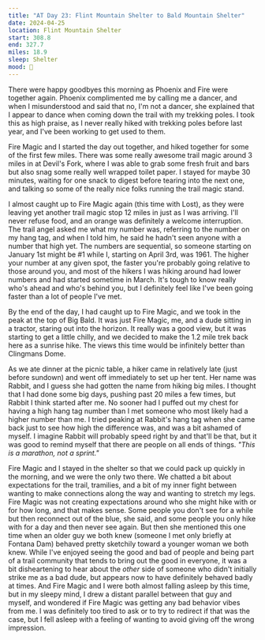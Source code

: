 ```yaml
---
title: "AT Day 23: Flint Mountain Shelter to Bald Mountain Shelter"
date: 2024-04-25
location: Flint Mountain Shelter
start: 308.8
end: 327.7
miles: 18.9
sleep: Shelter
mood: 🙂
---
```

There were happy goodbyes this morning as Phoenix and Fire were together again. Phoenix complimented me by calling me a dancer, and when I misunderstood and said that no, I'm not a dancer, she explained that I appear to dance when coming down the trail with my trekking poles. I took this as high praise, as I never really hiked with trekking poles before last year, and I've been working to get used to them.

Fire Magic and I started the day out together, and hiked together for some of the first few miles. There was some really awesome trail magic around 3 miles in at Devil's Fork, where I was able to grab some fresh fruit and bars but also snag some really well wrapped toilet paper. I stayed for maybe 30 minutes, waiting for one snack to digest before tearing into the next one, and talking so some of the really nice folks running the trail magic stand.

I almost caught up to Fire Magic again (this time with Lost), as they were leaving yet another trail magic stop 12 miles in just as I was arriving. I'll never refuse food, and an orange was definitely a welcome interruption. The trail angel asked me what my number was, referring to the number on my hang tag, and when I told him, he said he hadn't seen anyone with a number that high yet. The numbers are sequential, so someone starting on January 1st might be #1 while I, starting on April 3rd, was 1961. The higher your number at any given spot, the faster you're probably going relative to those around you, and most of the hikers I was hiking around had lower numbers and had started sometime in March. It's tough to know really who's ahead and who's behind you, but I definitely feel like I've been going faster than a lot of people I've met.

By the end of the day, I had caught up to Fire Magic, and we took in the peak at the top of Big Bald. It was just Fire Magic, me, and a dude sitting in a tractor, staring out into the horizon. It really was a good view, but it was starting to get a little chilly, and we decided to make the 1.2 mile trek back here as a sunrise hike. The views this time would be infinitely better than Clingmans Dome.

As we ate dinner at the picnic table, a hiker came in relatively late (just before sundown) and went off immediately to set up her tent. Her name was Rabbit, and I guess she had gotten the name from hiking big miles. I thought that I had done some big days, pushing past 20 miles a few times, but Rabbit I think started after me. No sooner had I puffed out my chest for having a high hang tag number than I met someone who most likely had a higher number than me. I tried peaking at Rabbit's hang tag when she came back just to see how high the difference was, and was a bit ashamed of myself. I imagine Rabbit will probably speed right by and that'll be that, but it was good to remind myself that there are people on all ends of things. *"This is a marathon, not a sprint."*

Fire Magic and I stayed in the shelter so that we could pack up quickly in the morning, and we were the only two there. We chatted a bit about expectations for the trail, tramilies, and a bit of my inner fight between wanting to make connections along the way and wanting to stretch my legs. Fire Magic was not creating expectations around who she might hike with or for how long, and that makes sense. Some people you don't see for a while but then reconnect out of the blue, she said, and some people you only hike with for a day and then never see again. But then she mentioned this one time when an older guy we both knew (someone I met only briefly at Fontana Dam) behaved pretty sketchily toward a younger woman we both knew. While I've enjoyed seeing the good and bad of people and being part of a trail community that tends to bring out the good in everyone, it was a bit disheartening to hear about the *other* side of someone who didn't initially strike me as a bad dude, but appears now to have definitely behaved badly at times. And Fire Magic and I were both almost falling asleep by this time, but in my sleepy mind, I drew a distant parallel between that guy and myself, and wondered if Fire Magic was getting any bad behavior vibes from me. I was definitely too tired to ask or to try to redirect if that was the case, but I fell asleep with a feeling of wanting to avoid giving off the wrong impression.
